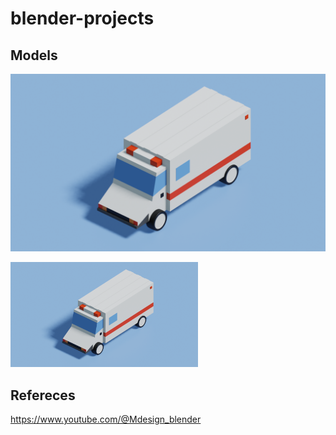 # blender-projects


## Models



![ambulance.png](ambulance.png "ambulance")

<img src="ambulance.png" width="300px">



## Refereces
https://www.youtube.com/@Mdesign_blender
